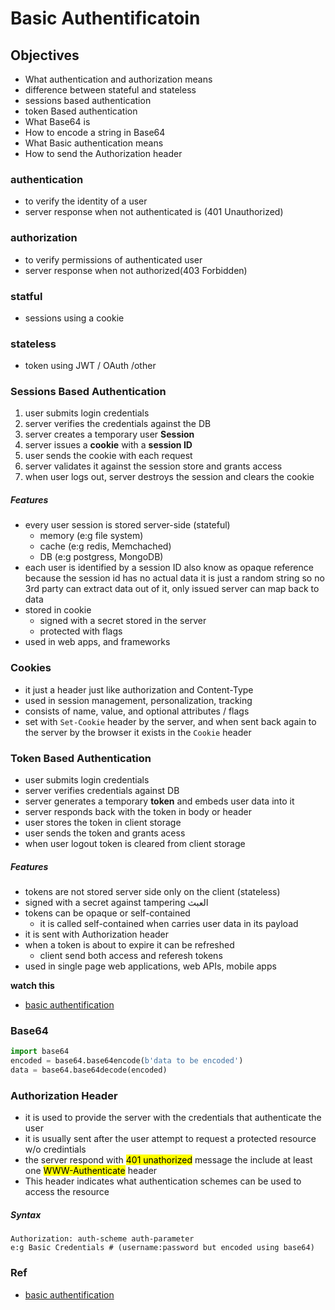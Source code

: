 # Basic Authentificatoin

## Objectives 
- What authentication and authorization means
- difference between stateful and stateless
- sessions based authentication
- token Based authentication
- What Base64 is
- How to encode a string in Base64
- What Basic authentication means
- How to send the Authorization header

### authentication
- to verify the identity of a user
- server response when not authenticated is (401 Unauthorized)
### authorization
- to verify permissions of authenticated user
- server response when not authorized(403 Forbidden)

### statful
- sessions using a cookie
### stateless
- token using JWT / OAuth /other

### Sessions Based Authentication

1. user submits login credentials
2. server verifies the credentials against the DB
3. server creates a temporary user **Session**
4. server issues a **cookie** with a **session ID**
5. user sends the cookie with each request
6. server validates it against the session store and grants access
7. when user logs out, server destroys the session and clears the cookie

##### Features
- every user session is stored server-side (stateful)
    - memory (e:g file system)
    - cache (e:g redis, Memchached)
    - DB (e:g postgress, MongoDB)
- each user is identified by a session ID also know as 
opaque reference because the session id has no actual data it is just a random string so no 3rd party can extract data out of it, only issued server can map back to data
- stored in cookie
    - signed with a secret stored in the server
    - protected with flags
- used in web apps, and frameworks

### Cookies
- it just a header just like authorization and Content-Type
- used in session management, personalization, tracking
- consists of name, value, and optional attributes / flags
- set with `Set-Cookie` header by the server, and when sent back again to the server by the browser it exists in the `Cookie` header

### Token Based Authentication
- user submits login credentials
- server verifies credentials against DB
- server generates a temporary **token** and embeds user data into it
- server responds back with the token in body or header
- user stores the token in client storage
- user sends the token and grants acess
- when user logout token is cleared from client storage

##### Features
- tokens are not stored server side only on the client (stateless)
- signed with a secret against tampering العبث
- tokens can be opaque or self-contained
    - it is called self-contained when carries user data in its payload
- it is sent with Authorization header
- when a token is about to expire it can be refreshed
    - client send both access and referesh tokens
- used in single page web applications, web APIs, mobile apps

**watch this**

- [basic authentification](https://www.youtube.com/watch?v=501dpx2IjGY)

### Base64

```py
import base64
encoded = base64.base64encode(b'data to be encoded')
data = base64.base64decode(encoded)
```

### Authorization Header

- it is used to provide the server with the credentials that authenticate the user
- it is usually sent after the user attempt to request a protected resource w/o credintials
- the server respond with <mark>401 unathorized</mark> message the include at least one <mark>WWW-Authenticate</mark> header
- This header indicates what authentication schemes can be used to access the resource

##### Syntax

```
Authorization: auth-scheme auth-parameter
e:g Basic Credentials # (username:password but encoded using base64)
```

### Ref
- [basic authentification](https://www.youtube.com/watch?v=501dpx2IjGY)
